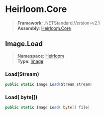 # Heirloom.Core

> **Framework**: .NETStandard,Version=v2.1  
> **Assembly**: [Heirloom.Core][0]  

## Image.Load

> **Namespace**: [Heirloom][0]  
> **Type**: [Image][1]  

### Load(Stream)

```cs
public static Image Load(Stream stream)
```

### Load( byte[])

```cs
public static Image Load( byte[] file)
```

[0]: ../Heirloom.Core.md
[1]: Heirloom.Image.md
